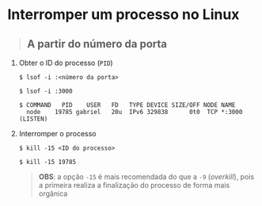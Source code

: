 # Interromper um processo no Linux

> ## **A partir do número da porta**

1. Obter o ID do processo (`PID`)

   ```shell
   $ lsof -i :<número da porta>
   ```

   ```shell
   $ lsof -i :3000

   $ COMMAND   PID    USER   FD   TYPE DEVICE SIZE/OFF NODE NAME
     node    19785 gabriel   20u  IPv6 329838      0t0  TCP *:3000 (LISTEN)
   ```

2. Interromper o processo

   ```shell
   $ kill -15 <ID do processo>
   ```

   ```shell
   $ kill -15 19785
   ```

   > **OBS**: a opção `-15` é mais recomendada do que a `-9` (_overkill_), pois a primeira realiza a finalização do processo de forma mais orgânica
